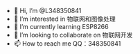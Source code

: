 - 👋 Hi, I’m @L348350841
- 👀 I’m interested in 物联网和图像处理
- 🌱 I’m currently learning ESP8266
- 💞️ I’m looking to collaborate on 物联网开发
- 📫 How to reach me QQ：348350841

<!---
L348350841/L348350841 is a ✨ special ✨ repository because its `README.md` (this file) appears on your GitHub profile.
You can click the Preview link to take a look at your changes.
--->
